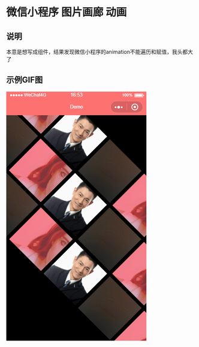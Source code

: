 # 微信小程序 图片画廊 动画

## 说明
   本意是想写成组件，结果发现微信小程序的animation不能遍历和赋值，我头都大了

## 示例GIF图
   ![Image text](https://raw.githubusercontent.com/FrontendMing/gallery-in-wx-miniprogram/master/demo.gif)